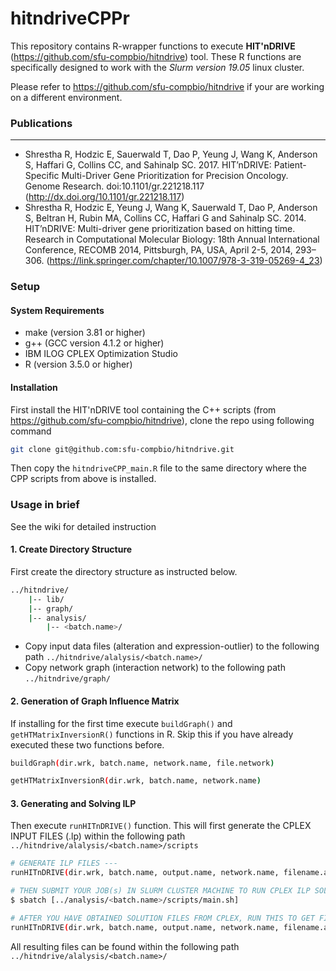 # hitndriveCPPr

This repository contains R-wrapper functions to execute **HIT'nDRIVE** (<https://github.com/sfu-compbio/hitndrive>) tool. These R functions are specifically designed to work with the *Slurm version 19.05* linux cluster.

Please refer to <https://github.com/sfu-compbio/hitndrive> if your are working on a different environment.

### Publications
----
- Shrestha R, Hodzic E, Sauerwald T, Dao P, Yeung J, Wang K, Anderson S, Haffari G, Collins CC, and Sahinalp SC. 2017. HIT’nDRIVE: Patient-Specific Multi-Driver Gene Prioritization for Precision Oncology. Genome Research. doi:10.1101/gr.221218.117 (http://dx.doi.org/10.1101/gr.221218.117)
- Shrestha R, Hodzic E, Yeung J, Wang K, Sauerwald T, Dao P, Anderson S, Beltran H, Rubin MA, Collins CC, Haffari G and Sahinalp SC. 2014. HIT’nDRIVE: Multi-driver gene prioritization based on hitting time. Research in Computational Molecular Biology: 18th Annual International Conference, RECOMB 2014, Pittsburgh, PA, USA, April 2-5, 2014, 293–306. (https://link.springer.com/chapter/10.1007/978-3-319-05269-4_23)



### Setup
#### System Requirements
- make (version 3.81 or higher)
- g++ (GCC version 4.1.2 or higher)
- IBM ILOG CPLEX Optimization Studio
- R (version 3.5.0 or higher)

#### Installation
First install the HIT'nDRIVE tool containing the C++ scripts (from <https://github.com/sfu-compbio/hitndrive>), clone the repo using following command
```sh
git clone git@github.com:sfu-compbio/hitndrive.git
```
Then copy the `hitndriveCPP_main.R` file to the same directory where the CPP scripts from above is installed.

### Usage in brief
See the wiki for detailed instruction

#### 1. Create Directory Structure
First create the directory structure as instructed below. 
```sh
../hitndrive/
    |-- lib/
    |-- graph/
    |-- analysis/
        |-- <batch.name>/
```
- Copy input data files (alteration and expression-outlier) to the following path `../hitndrive/alalysis/<batch.name>/` 
- Copy network graph (interaction network) to the following path `../hitndrive/graph/` 

#### 2. Generation of Graph Influence Matrix
If installing for the first time execute `buildGraph()` and `getHTMatrixInversionR()` functions in R. Skip this if you have already executed these two functions before.
```sh
buildGraph(dir.wrk, batch.name, network.name, file.network)

getHTMatrixInversionR(dir.wrk, batch.name, network.name)
```

#### 3. Generating and Solving ILP
Then execute `runHITnDRIVE()` function. This will first generate the CPLEX INPUT FILES (.lp) within the following path `../hitndrive/alalysis/<batch.name>/scripts`
```sh
# GENERATE ILP FILES ---
runHITnDRIVE(dir.wrk, batch.name, output.name, network.name, filename.alteration, filename.outlier, generateILP=TRUE)

# THEN SUBMIT YOUR JOB(s) IN SLURM CLUSTER MACHINE TO RUN CPLEX ILP SOLVER ---
$ sbatch [../analysis/<batch.name>/scripts/main.sh]

# AFTER YOU HAVE OBTAINED SOLUTION FILES FROM CPLEX, RUN THIS TO GET FINAL DRIVER GENES ---
runHITnDRIVE(dir.wrk, batch.name, output.name, network.name, filename.alteration, filename.outlier, generateILP=FALSE)
```

All resulting files can be found within the following path `../hitndrive/alalysis/<batch.name>/`  
